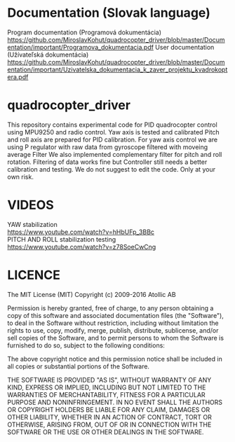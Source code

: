# Documentation (Slovak language)
Program documentation (Programová dokumentácia)                                                                                                  
https://github.com/MiroslavKohut/quadrocopter_driver/blob/master/Documentation/important/Programova_dokumentacia.pdf
User documentation (Užívateľská dokumentácia)                                                                                       
https://github.com/MiroslavKohut/quadrocopter_driver/blob/master/Documentation/important/Uzivatelska_dokumentacia_k_zaver_projektu_kvadrokoptera.pdf

# quadrocopter_driver
This repository contains experimental code for PID quadrocopter control using MPU9250 and radio control. Yaw axis is tested and calibrated
Pitch and roll axis are prepared for PID calibration. For yaw axis control we are using P regulator with raw data from gyroscope filtered with moveing average Filter
We also implemented complementary filter for pitch and roll rotation. Filtering of data works fine but Controller still needs a better calibration and testing.
We do not suggest to edit the code. Only at your own risk.

# VIDEOS
YAW stabilization                                                                                                        
https://www.youtube.com/watch?v=hHbUFp_3BBc                                                                     
PITCH AND ROLL stabilization testing                                                                                       
https://www.youtube.com/watch?v=z78SoeCwCng

# LICENCE
The MIT License (MIT)
Copyright (c) 2009-2016 Atollic AB

Permission is hereby granted, free of charge, to any person obtaining a copy
of this software and associated documentation files (the "Software"), to deal
in the Software without restriction, including without limitation the rights
to use, copy, modify, merge, publish, distribute, sublicense, and/or sell
copies of the Software, and to permit persons to whom the Software is
furnished to do so, subject to the following conditions:

The above copyright notice and this permission notice shall be included in all
copies or substantial portions of the Software.

THE SOFTWARE IS PROVIDED "AS IS", WITHOUT WARRANTY OF ANY KIND, EXPRESS OR
IMPLIED, INCLUDING BUT NOT LIMITED TO THE WARRANTIES OF MERCHANTABILITY,
FITNESS FOR A PARTICULAR PURPOSE AND NONINFRINGEMENT. IN NO EVENT SHALL THE
AUTHORS OR COPYRIGHT HOLDERS BE LIABLE FOR ANY CLAIM, DAMAGES OR OTHER
LIABILITY, WHETHER IN AN ACTION OF CONTRACT, TORT OR OTHERWISE, ARISING FROM,
OUT OF OR IN CONNECTION WITH THE SOFTWARE OR THE USE OR OTHER DEALINGS IN THE
SOFTWARE.
